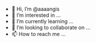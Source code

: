 - 👋 Hi, I’m @aaaangis
- 👀 I’m interested in ...
- 🌱 I’m currently learning ...
- 💞️ I’m looking to collaborate on ...
- 📫 How to reach me ...

<!---
aaaangis/aaaangis is a ✨ special ✨ repository because its `README.md` (this file) appears on your GitHub profile.
You can click the Preview link to take a look at your changes.
--->
